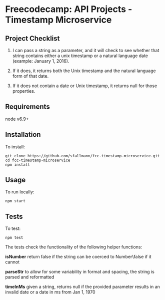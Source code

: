 # Freecodecamp: API Projects - Timestamp Microservice

## Project Checklist

  1. I can pass a string as a parameter, and it will check to see whether that string contains either a unix timestamp or a natural language date (example: January 1, 2016).

  2. If it does, it returns both the Unix timestamp and the natural language form of that date.

  3. If it does not contain a date or Unix timestamp, it returns null for those properties.

## Requirements

  node v6.9+

## Installation

  To install:

    git clone https://github.com/sfallmann/fcc-timestamp-microservice.git
    cd fcc-timestamp-microservice
    npm install

## Usage

  To run locally:
    
    npm start

## Tests

  To test:

    npm test
  
  The tests check the functionality of the following helper functions:

  **isNumber** return false if the string can be coerced to Number\false if it cannot

  **parseStr** to allow for some variability in format and spacing, the string is parsed and reformatted
  
  **timeInMs** given a string, returns null if the provided parameter results in an invalid date or a date in ms from Jan 1, 1970
